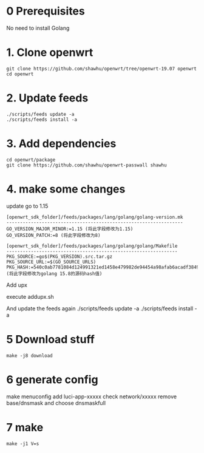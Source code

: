 # 0 Prerequisites

No need to install Golang

# 1. Clone openwrt
    git clone https://github.com/shawhu/openwrt/tree/openwrt-19.07 openwrt
    cd openwrt

# 2. Update feeds
    ./scripts/feeds update -a
    ./scripts/feeds install -a

# 3. Add dependencies
    cd openwrt/package
    git clone https://github.com/shawhu/openwrt-passwall shawhu

# 4. make some changes
update go to 1.15

    [openwrt_sdk_folder]/feeds/packages/lang/golang/golang-version.mk
    -----------------------------------------------------------------
    GO_VERSION_MAJOR_MINOR:=1.15 (将此字段修改为1.15)
    GO_VERSION_PATCH:=8 (将此字段修改为8)

    [openwrt_sdk_folder]/feeds/packages/lang/golang/golang/Makefile
    ---------------------------------------------------------------
    PKG_SOURCE:=go$(PKG_VERSION).src.tar.gz
    PKG_SOURCE_URL:=$(GO_SOURCE_URLS)
    PKG_HASH:=540c0ab7781084d124991321ed1458e479982de94454a98afab6acadf38497c2 (将此字段修改为golang 15.8的源码hash值)


Add upx

execute addupx.sh

And update the feeds again
    ./scripts/feeds update -a
    ./scripts/feeds install -a



# 5 Download stuff
    make -j8 download

# 6 generate config
make menuconfig
add luci-app-xxxxx
check network/xxxxx
remove base/dnsmask and choose dnsmaskfull


# 7 make
    make -j1 V=s




